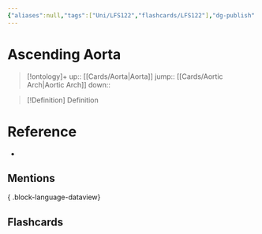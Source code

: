 ```yaml
---
{"aliases":null,"tags":["Uni/LFS122","flashcards/LFS122"],"dg-publish":true,"permalink":"/cards/ascending-aorta/","dgPassFrontmatter":true}
---
```


# Ascending Aorta

> [!ontology]+
> up:: [[Cards/Aorta\|Aorta]]
> jump:: [[Cards/Aortic Arch\|Aortic Arch]]
> down:: 

> [!Definition] Definition
> 

# Reference
- 

## Mentions

{ .block-language-dataview}

## Flashcards
